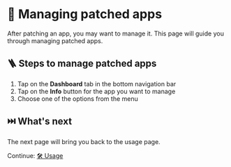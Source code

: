 # 🧰 Managing patched apps

After patching an app, you may want to manage it. This page will guide you through managing patched apps.

## 🪜 Steps to manage patched apps

1. Tap on the **Dashboard** tab in the bottom navigation bar
2. Tap on the **Info** button for the app you want to manage
3. Choose one of the options from the menu

## ⏭️ What's next

The next page will bring you back to the usage page.

Continue: [🛠️ Usage](2_usage.md)
